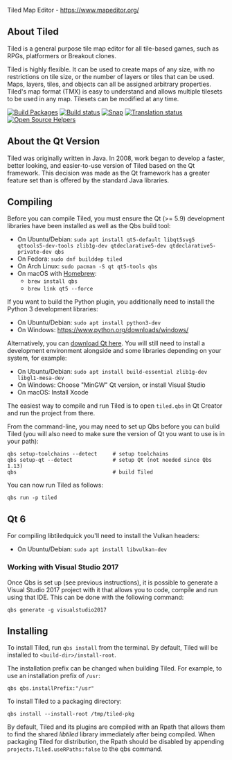 Tiled Map Editor - https://www.mapeditor.org/

About Tiled
-------------------------------------------------------------------------------

Tiled is a general purpose tile map editor for all tile-based games, such as
RPGs, platformers or Breakout clones.

Tiled is highly flexible. It can be used to create maps of any size, with no
restrictions on tile size, or the number of layers or tiles that can be used.
Maps, layers, tiles, and objects can all be assigned arbitrary properties.
Tiled's map format (TMX) is easy to understand and allows multiple tilesets to
be used in any map. Tilesets can be modified at any time.

[![Build Packages](https://github.com/mapeditor/tiled/actions/workflows/packages.yml/badge.svg)](https://github.com/mapeditor/tiled/actions/workflows/packages.yml?query=branch%3Amaster+event%3Apush)
[![Build status](https://ci.appveyor.com/api/projects/status/ceb79jn5cf99y3qd/branch/master?svg=true)](https://ci.appveyor.com/project/bjorn/tiled/branch/master)
[![Snap](https://snapcraft.io/tiled/badge.svg)](https://snapcraft.io/tiled)
[![Translation status](https://hosted.weblate.org/widgets/tiled/-/shields-badge.svg)](https://hosted.weblate.org/engage/tiled/?utm_source=widget)
[![Open Source Helpers](https://www.codetriage.com/mapeditor/tiled/badges/users.svg)](https://www.codetriage.com/mapeditor/tiled)

About the Qt Version
-------------------------------------------------------------------------------

Tiled was originally written in Java. In 2008, work began to develop a faster,
better looking, and easier-to-use version of Tiled based on the Qt framework.
This decision was made as the Qt framework has a greater feature set than is
offered by the standard Java libraries.


Compiling
-------------------------------------------------------------------------------

Before you can compile Tiled, you must ensure the Qt (>= 5.9) development
libraries have been installed as well as the Qbs build tool:

* On Ubuntu/Debian: `sudo apt install qt5-default libqt5svg5 qttools5-dev-tools zlib1g-dev qtdeclarative5-dev qtdeclarative5-private-dev qbs`
* On Fedora:        `sudo dnf builddep tiled`
* On Arch Linux:    `sudo pacman -S qt qt5-tools qbs`
* On macOS with [Homebrew](https://brew.sh/):
  + `brew install qbs`
  + `brew link qt5 --force`

If you want to build the Python plugin, you additionally need to install the
Python 3 development libraries:

* On Ubuntu/Debian: `sudo apt install python3-dev`
* On Windows: https://www.python.org/downloads/windows/

Alternatively, you can [download Qt here](https://www.qt.io/download-qt-installer).
You will still need to install a development environment alongside and some
libraries depending on your system, for example:

* On Ubuntu/Debian: `sudo apt install build-essential zlib1g-dev libgl1-mesa-dev`
* On Windows:       Choose "MinGW" Qt version, or install Visual Studio
* On macOS:         Install Xcode

The easiest way to compile and run Tiled is to open `tiled.qbs` in Qt Creator
and run the project from there.

From the command-line, you may need to set up Qbs before you can build Tiled
(you will also need to make sure the version of Qt you want to use is in your
path):

    qbs setup-toolchains --detect     # setup toolchains
    qbs setup-qt --detect             # setup Qt (not needed since Qbs 1.13)
    qbs                               # build Tiled

You can now run Tiled as follows:

    qbs run -p tiled

Qt 6
-------------------------------------------------------------------------------

For compiling libtiledquick you'll need to install the Vulkan headers:

* On Ubuntu/Debian: `sudo apt install libvulkan-dev`

### Working with Visual Studio 2017

Once Qbs is set up (see previous instructions), it is possible to generate a
Visual Studio 2017 project with it that allows you to code, compile and run
using that IDE. This can be done with the following command:

    qbs generate -g visualstudio2017

Installing
-------------------------------------------------------------------------------

To install Tiled, run `qbs install` from the terminal. By default, Tiled will
be installed to `<build-dir>/install-root`.

The installation prefix can be changed when building Tiled. For example, to use
an installation prefix of  `/usr`:

    qbs qbs.installPrefix:"/usr"

To install Tiled to a packaging directory:

    qbs install --install-root /tmp/tiled-pkg

By default, Tiled and its plugins are compiled with an Rpath that allows them
to find the shared *libtiled* library immediately after being compiled. When
packaging Tiled for distribution, the Rpath should be disabled by appending
`projects.Tiled.useRPaths:false` to the qbs command.
